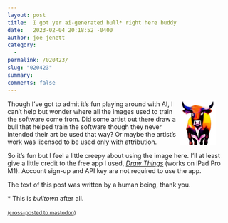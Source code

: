 ```yaml
---
layout: post
title:  I got yer ai-generated bull* right here buddy
date:   2023-02-04 20:18:52 -0400
author: joe jenett
category:
  -  
permalink: /020423/
slug: "020423"
summary: 
comments: false
---
```


<p><img alt="" src="/images/colorbull.png" width="80" height="100" style="position:relative;float:right;margin:0 36px 8px 8px;">Though I’ve got to admit it’s fun playing around with AI, I can’t help but wonder where all the images used to train the software come from. Did some artist out there draw a bull that helped train the software though they never intended their art be used that way? Or maybe the artist’s work was licensed to be used only with attribution. </p>
<p>So it’s fun but I feel a little creepy about using the image here. I’ll at least give a little credit to the free app I used, <a href="https://drawthings.ai/"><em>Draw Things</em></a> (works on iPad Pro M1). Account sign-up and API key are not required to use the app.</p>
<p>The text of this post was written by a human being, thank you.</p>
<p style="font-size.8em;">* This is <em>bulltown</em> after all.</p>





<a href="https://brid.gy/publish/mastodon"><small>(cross-posted to mastodon)</small></a>
